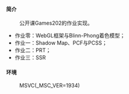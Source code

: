 #### 简介 &nbsp;
$\qquad$ 公开课Games202的作业实现。
+ 作业零：WebGL框架与Blinn-Phong着色模型；
+ 作业一：Shadow Map、PCF与PCSS；
+ 作业二：PRT；
+ 作业三：SSR


#### 环境 &nbsp;
$\qquad$ MSVC(_MSC_VER=1934)